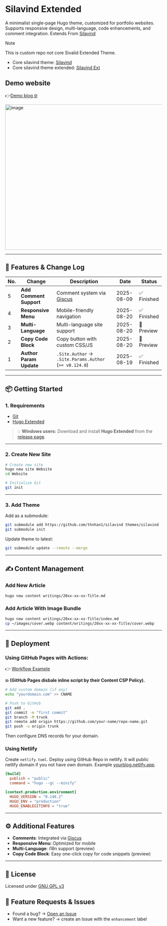 # Silavind Extended

A minimalist single-page Hugo theme, customized for portfolio websites.
Supports responsive design, multi-language, code enhancements, and comment integration.
Extends From [Silavind](https://github.com/khitezza/silavind)

> [!note]
> This is custom repo not core Sivalid Extended Theme.
> - Core silavind theme: [Silavind](https://github.com/khitezza/silavind)
> - Core silavind theme extended: [Silavind Ext](https://github.com/thnhan1/silavind)

## Demo website

👉[Demo blog 🌐](https://nhanab.xyz)

<img width="640" height="468" alt="image" src="https://github.com/user-attachments/assets/ba05346d-d8a2-485d-b18b-9922fc4914ae" />


---

## 🚀 Features & Change Log

| No. | Change                  | Description                                            | Date       | Status     |
| --- | ----------------------- | ------------------------------------------------------ | ---------- | ---------- |
| 5   | **Add Comment Support** | Comment system via [Giscus](https://giscus.app)        | 2025-08-09 | ✅ Finished |
| 4   | **Responsive Menu**     | Mobile-friendly navigation                             | 2025-08-20 | ✅ Finished |
| 3   | **Multi-Language**      | Multi-language site support                            | 2025-08-20 | 🔄 Preview |
| 2   | **Copy Code Block**     | Copy button with custom CSS/JS                         | 2025-08-20 | 🔄 Preview |
| 1   | **Author Param Update** | `.Site.Author` → `.Site.Params.Author` (`>= v0.124.0`) | 2025-08-19 | ✅ Finished |

---

## 📦 Getting Started

### 1. Requirements

* [Git](https://git-scm.com/)
* [Hugo Extended](https://github.com/gohugoio/hugo/releases)

> 💡 **Windows users:** Download and install **Hugo Extended** from the [release page](https://github.com/gohugoio/hugo/releases).

---

### 2. Create New Site

```bash
# Create new site
hugo new site Website
cd Website

# Initialize Git
git init
```

---

### 3. Add Theme

Add as a submodule:

```bash
git submodule add https://github.com/thnhan1/silavind themes/silavind
git submodule init
```

Update theme to latest:

```bash
git submodule update --remote --merge
```

---

## ✍️ Content Management

### Add New Article

```bash
hugo new content writings/20xx-xx-xx-Title.md
```

### Add Article With Image Bundle

```bash
hugo new content writings/20xx-xx-xx-Title/index.md
cp ~/images/cover.webp content/writings/20xx-xx-xx-Title/cover.webp
```

---

## 🚀 Deployment

### Using **GitHub Pages** with Actions:
👉 [Workflow Example](https://github.com/ertzizart/silavind/blob/pages/.github/workflows/gh-pages.yml)

**💥 (GitHub Pages disbale inline script by their Content CSP Policy).**

```bash
# Add custom domain (if any)
echo "yourdomain.com" >> CNAME

# Push to GitHub
git add .
git commit -m "first commit"
git branch -M trunk
git remote add origin https://github.com/your-name/repo-name.git
git push -u origin trunk
```

Then configure DNS records for your domain.

### Using Netlify

Create `netlify.toml`. Deploy using GitHub Repo in netlify. It will public netlify domain if you not have own domain. Example [yourblog.netlify.app](yourblog.netlify.app).

```toml
[build]
  publish = "public"
  command = "hugo --gc --minify"

[context.production.environment]
  HUGO_VERSION = "0.148.2"
  HUGO_ENV = "production"
  HUGO_ENABLEGITINFO = "true"
```

---

## ⚙️ Additional Features

* **Comments**: Integrated via [Giscus](https://giscus.app)
* **Responsive Menu**: Optimized for mobile
* **Multi-Language**: i18n support (preview)
* **Copy Code Block**: Easy one-click copy for code snippets (preview)

---

## 📄 License

Licensed under [GNU GPL v3](https://github.com/ertzizart/silavind/blob/trunk/LICENSE)

## 🔧 Feature Requests & Issues

- Found a bug? → [Open an Issue](https://github.com/thnhan1/silavind/issues)  
- Want a new feature? → create an Issue with the `enhancement` label 

